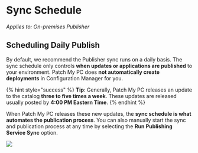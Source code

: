 # Sync Schedule

_Applies to: On-premises Publisher_

## Scheduling Daily Publish

By default, we recommend the Publisher sync runs on a daily basis. The sync schedule only controls **when updates or applications are published** to your environment. Patch My PC does **not automatically create deployments** in Configuration Manager for you.

{% hint style="success" %}
**Tip**: Generally, Patch My PC releases an update to the catalog **three to five times a week**. These updates are released usually posted by **4:00 PM Eastern Time**.
{% endhint %}

When Patch My PC releases these new updates, the **sync schedule is what automates the publication process**. You can also manually start the sync and publication process at any time by selecting the **Run Publishing Service Sync** option.

![](../../_images/image-\(1175\).png%3E)
